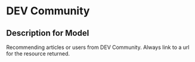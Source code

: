 # DEV Community

## Description for Model

Recommending articles or users from DEV Community. Always link to a url for the resource returned.

